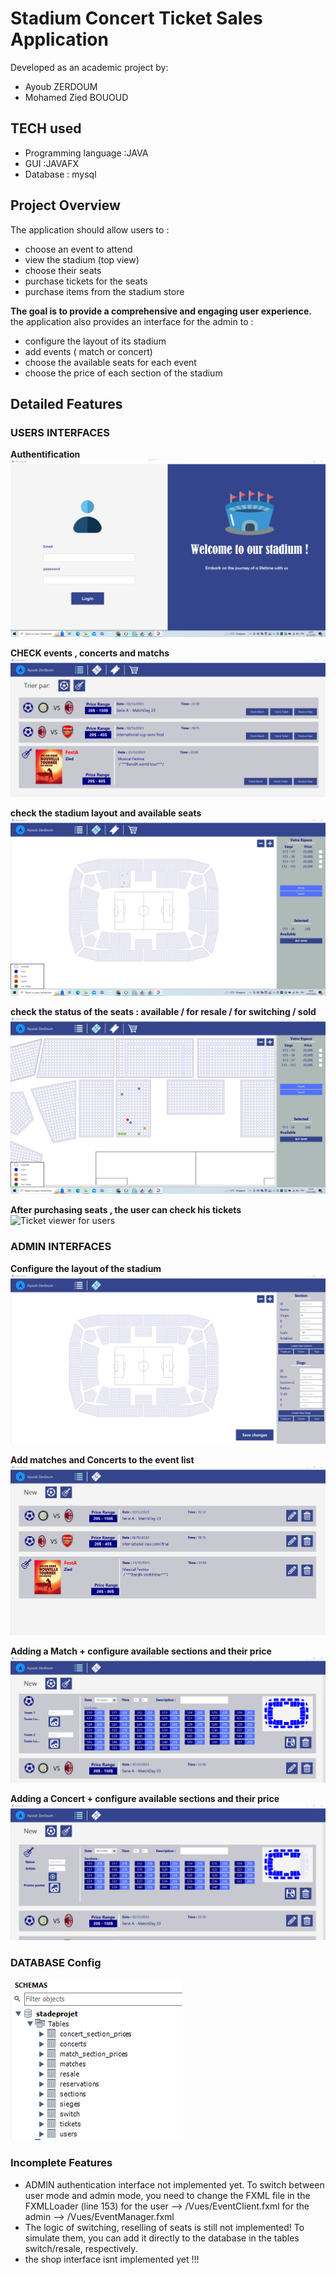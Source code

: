 # Stadium Concert Ticket Sales Application

Developed as an academic project by:
- Ayoub ZERDOUM
- Mohamed Zied BOUOUD

## TECH used 
<ul>
  <li>Programming language :JAVA</li>
  <li>GUI :JAVAFX</li>
  <li>Database : mysql</li>
</ul>

## Project Overview
The application should allow users to :
<ul>
  <li>choose an event to attend</li>
  <li>view the stadium (top view)</li>
  <li>choose their seats</li>
  <li>purchase tickets for the seats</li>
  <li>purchase items from the stadium store</li>
</ul>
<strong>The goal is to provide a comprehensive and engaging user experience.</strong>
<br>
the application also provides an interface for the admin to : 
<ul>
  <li>configure the layout of its stadium</li>
  <li>add events ( match or concert) </li>
  <li>choose the available seats for each event</li>
  <li>choose the price of each section of the stadium</li>
</ul>

## Detailed Features

### USERS INTERFACES

<strong>Authentification</strong>
<img src="./captures/login.png" alt="login form">



<strong>CHECK events , concerts and matchs</strong>
<img src="./captures/EventViewer1.png" alt="event viewer for users">



<strong>check the stadium layout and available seats</strong>
<img src="./captures/StadeViewer1.png" alt="Stade viewer for users 1">



<strong>check the status of the seats : available / for resale / for switching / sold</strong>
<img src="./captures/EventViewer2.png" alt="Stade viewer for users 2">



<strong>After purchasing seats , the user can check his tickets</strong>
<img src="./captures/TicketViewer1.png" alt="Ticket viewer for users">





### ADMIN INTERFACES


<strong>Configure the layout of the stadium</strong>
<img src="./captures/StadeBuilder1.png" alt="stade config 1">




<strong>Add matches and Concerts to the event list</strong>
<img src="./captures/EventManager1.png" alt="event manager 1">




<strong>Adding a Match + configure available sections and their price</strong>
<img src="./captures/EventManager2.png" alt="event manager 2">




<strong>Adding a Concert + configure available sections and their price</strong>
<img src="./captures/EventManager3.png" alt="event manager 3">






### DATABASE Config
<img src="./captures/ShemaDATABASE.png" alt="database shema">




### Incomplete Features
<ul>
  <li>ADMIN authentication interface not implemented yet. To switch between user mode and admin mode, you need to change the FXML file in the FXMLLoader (line 153)
              for the user --> /Vues/EventClient.fxml
              for the admin --> /Vues/EventManager.fxml
  </li>
  <li>The logic of switching, reselling of seats is still not implemented! To simulate them, you can add it directly to the database in the tables switch/resale, respectively.</li>
  <li>the shop interface isnt implemented yet !!!</li>
</ul>
